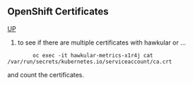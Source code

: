 ## OpenShift Certificates
[UP](OpenShift-Debugging.html)

 1. to see if there are multiple certificates with hawkular or ...
```shell
        oc exec -it hawkular-metrics-x1r4j cat /var/run/secrets/kubernetes.io/serviceaccount/ca.crt
```
 and count the certificates.
